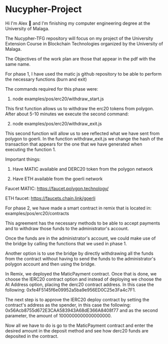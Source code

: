 
# Nucypher-Project
Hi I'm Alex 👋 and I'm finishing my computer engineering degree at the University of Malaga.

The Nucypher-TFG repository will focus on my project of the University Extension Course in Blockchain Technologies organized by the University of Malaga.

The Objectives of the work plan are those that appear in the pdf with the same name. 

For phase 1, I have used the matic js github repository to be able to perform the necessary functions (burn and exit)

The commands required for this phase were:

1. node examples/pos/erc20/withdraw_start.js

This first function allows us to withdraw the erc20 tokens from polygon. After about 5-10 minutes we execute the second command:

2. node examples/pos/erc20/withdraw_exit.js

This second function will allow us to see reflected what we have sent from polygon to goerli. In the function withdraw_exit.js we change the hash of the transaction that appears for the one that we have generated when executing the function 1.

Important things:

1. Have MATIC available and DERC20 token from the polygon network

2. Have ETH available from the goerli network

Faucet MATIC: https://faucet.polygon.technology/

ETH faucet: https://faucets.chain.link/goerli

For phase 2, we have made a smart contract in remix that is located in: examples/pos/erc20/contracts

This agreement has the necessary methods to be able to accept payments and to withdraw those funds to the administrator's account.

Once the funds are in the administrator's account, we could make use of the bridge by calling the functions that we used in phase 1.

Another option is to use the bridge by directly withdrawing all the funds from the contract without having to send the funds to the administrator's polygon account and then using the bridge.

In Remix, we deployed the MaticPayment contract. Once that is done, we choose the IERC20 contract option and instead of deploying we choose the At Address option, placing the derc20 contract address. In this case the following: 0xfe4F5145f6e09952a5ba9e956ED0C25e3Fa4c7F1.

The next step is to approve the IERC20 deploy contract by setting the contract's address as the spender, in this case the following: 0x56Acb8755d672E3CAA583943A68dE366A8408f77 and as the second parameter, the amount of 1000000000000000000.

Now all we have to do is go to the MaticPayment contract and enter the desired amount in the deposit method and see how derc20 funds are deposited in the contract.
